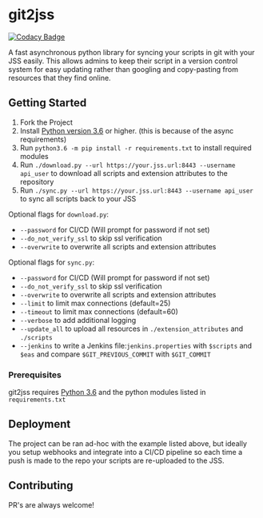 # git2jss
[![Codacy Badge](https://api.codacy.com/project/badge/Grade/d9d618c32e93436ea67102fd3d3f5b21)](https://www.codacy.com/app/adam-furbee/git2jss?utm_source=github.com&amp;utm_medium=referral&amp;utm_content=BadStreff/git2jss&amp;utm_campaign=Badge_Grade)

A fast asynchronous python library for syncing your scripts in git with your JSS easily. This allows admins to keep their script in a version control system for easy updating rather than googling and copy-pasting from resources that they find online.

## Getting Started
1.  Fork the Project
2.  Install [Python version 3.6](https://www.python.org/downloads/) or higher. (this is because of the async requirements)
3.  Run `python3.6 -m pip install -r requirements.txt` to install required modules
4.  Run `./download.py --url https://your.jss.url:8443 --username api_user` to download all scripts and extension attributes to the repository
5.  Run `./sync.py --url https://your.jss.url:8443 --username api_user` to sync all scripts back to your JSS

Optional flags for `download.py`:

-   `--password` for CI/CD (Will prompt for password if not set)
-   `--do_not_verify_ssl` to skip ssl verification 
-   `--overwrite` to overwrite all scripts and extension attributes

Optional flags for `sync.py`:

-   `--password` for CI/CD (Will prompt for password if not set)
-   `--do_not_verify_ssl` to skip ssl verification 
-   `--overwrite` to overwrite all scripts and extension attributes
-   `--limit` to limit max connections (default=25)
-   `--timeout` to limit max connections (default=60)
-   `--verbose` to add additional logging
-   `--update_all` to upload all resources in `./extension_attributes` and `./scripts`
-   `--jenkins` to write a Jenkins file:`jenkins.properties` with `$scripts` and `$eas` and compare `$GIT_PREVIOUS_COMMIT` with `$GIT_COMMIT`

### Prerequisites
git2jss requires [Python 3.6](https://www.python.org/downloads/) and the python modules listed in `requirements.txt`

## Deployment
The project can be ran ad-hoc with the example listed above, but ideally you setup webhooks and integrate into a CI/CD pipeline so each time a push is made to the repo your scripts are re-uploaded to the JSS.

## Contributing
PR's are always welcome!
